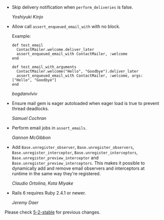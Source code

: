 *   Skip delivery notification when `perform_deliveries` is false.

    *Yoshiyuki Kinjo*

*   Allow call `assert_enqueued_email_with` with no block.

    Example:
    ```
    def test_email
      ContactMailer.welcome.deliver_later
      assert_enqueued_email_with ContactMailer, :welcome
    end

    def test_email_with_arguments
      ContactMailer.welcome("Hello", "Goodbye").deliver_later
      assert_enqueued_email_with ContactMailer, :welcome, args: ["Hello", "Goodbye"]
    end
    ```

    *bogdanvlviv*

*   Ensure mail gem is eager autoloaded when eager load is true to prevent thread deadlocks.

    *Samuel Cochran*

*   Perform email jobs in `assert_emails`.

    *Gannon McGibbon*

*   Add `Base.unregister_observer`, `Base.unregister_observers`,
    `Base.unregister_interceptor`, `Base.unregister_interceptors`,
    `Base.unregister_preview_interceptor` and `Base.unregister_preview_interceptors`.
    This makes it possible to dynamically add and remove email observers and
    interceptors at runtime in the same way they're registered.

    *Claudio Ortolina*, *Kota Miyake*

*   Rails 6 requires Ruby 2.4.1 or newer.

    *Jeremy Daer*


Please check [5-2-stable](https://github.com/rails/rails/blob/5-2-stable/actionmailer/CHANGELOG.md) for previous changes.
